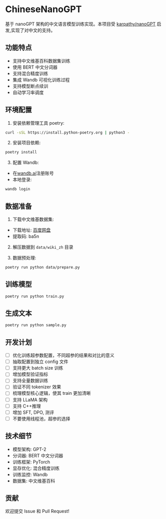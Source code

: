 # ChineseNanoGPT

基于 nanoGPT 架构的中文语言模型训练实现。本项目受 [karpathy/nanoGPT](https://github.com/karpathy/nanoGPT) 启发,实现了对中文的支持。

## 功能特点

- 支持中文维基百科数据集训练
- 使用 BERT 中文分词器
- 支持混合精度训练
- 集成 Wandb 可视化训练过程
- 支持模型断点续训
- 自动学习率调度

## 环境配置

1. 安装依赖管理工具 poetry:

```bash
curl -sSL https://install.python-poetry.org | python3 -
```

2. 安装项目依赖:

```bash
poetry install
```

3. 配置 Wandb:

- 在[wandb.ai](https://wandb.ai/)注册账号
- 本地登录:

```bash
wandb login
```

## 数据准备

1. 下载中文维基数据集:

- 下载地址: [百度网盘](https://pan.baidu.com/s/1v1sw8wb0NUvnSC4NlMuQfg?pwd=ba5n)
- 提取码: ba5n

2. 解压数据到 `data/wiki_zh` 目录

3. 数据预处理:

```bash
poetry run python data/prepare.py
```

## 训练模型

```bash
poetry run python train.py
```

## 生成文本

```bash
poetry run python sample.py
```

## 开发计划

- [ ] 优化训练超参数配置，不同超参的结果和对比的意义
- [ ] 抽取配置到独立 config 文件
- [ ] 支持更大 batch size 训练
- [ ] 增加模型验证指标
- [ ] 支持全量数据训练
- [ ] 验证不同 tokenizer 效果
- [ ] 梳理模型核心逻辑，使其 train 更加清晰
- [ ] 支持 LLaMA 架构
- [ ] 支持 C++推理
- [ ] 增加 SFT, DPO, 测评
- [ ] 不要使用线程池，超参的选择

## 技术细节

- 模型架构: GPT-2
- 分词器: BERT 中文分词器
- 训练框架: PyTorch
- 显存优化: 混合精度训练
- 训练监控: Wandb
- 数据集: 中文维基百科

## 贡献

欢迎提交 Issue 和 Pull Request!
